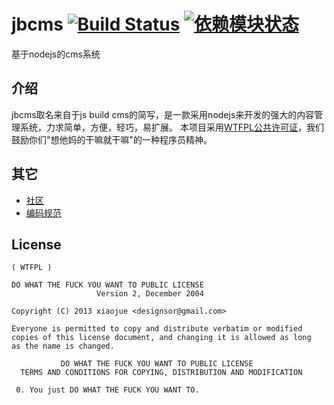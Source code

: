# jbcms [![Build Status](https://travis-ci.org/xiaojue/jbcms.png?branch=master)](https://travis-ci.org/xiaojue/jbcms) [![依赖模块状态](https://david-dm.org/xiaojue/jbcms.png)](http://david-dm.org/xiaojue/jbcms)

基于nodejs的cms系统

## 介绍

jbcms取名来自于js build cms的简写，是一款采用nodejs来开发的强大的内容管理系统，力求简单，方便，轻巧，易扩展。
本项目采用[WTFPL公共许可证](http://www.wtfpl.net/)，我们鼓励你们"想他妈的干嘛就干嘛"的一种程序员精神。

## 其它

* [社区](https://github.com/xiaojue/jbcms/issues)
* [编码规范](https://github.com/xiaojue/jbcms/wiki/codeStyle)

## License

```
( WTFPL )

DO WHAT THE FUCK YOU WANT TO PUBLIC LICENSE
                   Version 2, December 2004

Copyright (C) 2013 xiaojue <designsor@gmail.com>

Everyone is permitted to copy and distribute verbatim or modified
copies of this license document, and changing it is allowed as long
as the name is changed.

           DO WHAT THE FUCK YOU WANT TO PUBLIC LICENSE
  TERMS AND CONDITIONS FOR COPYING, DISTRIBUTION AND MODIFICATION

 0. You just DO WHAT THE FUCK YOU WANT TO.
```
